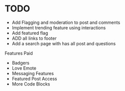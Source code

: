# TODO

- Add Flagging and moderation to post and comments
- Implement trending feature using interactions
- Add featured flag
- ADD all links to footer
- Add a search page with has all post and questions


Features Paid
- Badgers
- Love Emote
- Messaging Features
- Featured Post Access
- More Code Blocks